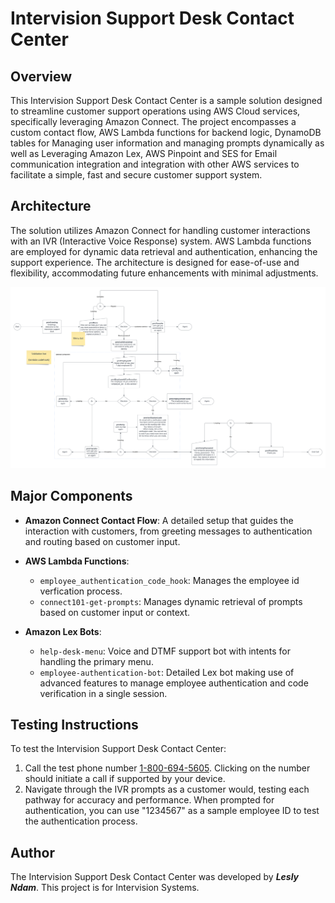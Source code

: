 # Intervision Support Desk Contact Center

## Overview
This Intervision Support Desk Contact Center is a sample solution designed to streamline customer support operations using AWS Cloud services, specifically leveraging Amazon Connect. The project encompasses a custom contact flow, AWS Lambda functions for backend logic, DynamoDB tables for Managing user information and managing prompts dynamically as well as Leveraging Amazon Lex, AWS Pinpoint and SES for Email communication integration and integration with other AWS services to facilitate a simple, fast and secure customer support system.

## Architecture
The solution utilizes Amazon Connect for handling customer interactions with an IVR (Interactive Voice Response) system. AWS Lambda functions are employed for dynamic data retrieval and authentication, enhancing the support experience. The architecture is designed for ease-of-use and flexibility, accommodating future enhancements with minimal adjustments.

![Intervision Support Flow](https://raw.githubusercontent.com/leslyndam/InterVision-Use-Case/main/Intervision%20Support%20Flow.png)


## Major Components
- **Amazon Connect Contact Flow**: A detailed setup that guides the interaction with customers, from greeting messages to authentication and routing based on customer input.

- **AWS Lambda Functions**:
  - `employee_authentication_code_hook`: Manages the employee id verfication process.
  - `connect101-get-prompts`: Manages dynamic retrieval of prompts based on customer input or context.

- **Amazon Lex Bots**:
  - `help-desk-menu`: Voice and DTMF support bot with intents for handling the primary menu.
  - `employee-authentication-bot`: Detailed Lex bot making use of advanced features to manage employee authentication and code verification in a single session.

## Testing Instructions
To test the Intervision Support Desk Contact Center:
1. Call the test phone number [1-800-694-5605](tel:1-800-694-5605). Clicking on the number should initiate a call if supported by your device.
2. Navigate through the IVR prompts as a customer would, testing each pathway for accuracy and performance. When prompted for authentication, you can use "1234567" as a sample employee ID to test the authentication process.

## Author
The Intervision Support Desk Contact Center was developed by ***Lesly Ndam***. This project is for Intervision Systems.
